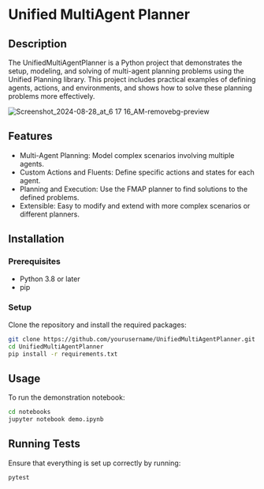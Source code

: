 # Unified MultiAgent Planner

## Description
The UnifiedMultiAgentPlanner is a Python project that demonstrates the setup, modeling, and solving of multi-agent planning problems using the Unified Planning library. This project includes practical examples of defining agents, actions, and environments, and shows how to solve these planning problems more effectively.


![Screenshot_2024-08-28_at_6 17 16_AM-removebg-preview](https://github.com/user-attachments/assets/f0c2caeb-d0bd-48f0-985b-4d782f53dd56)

## Features
- Multi-Agent Planning: Model complex scenarios involving multiple agents.
- Custom Actions and Fluents: Define specific actions and states for each agent.
- Planning and Execution: Use the FMAP planner to find solutions to the defined problems.
- Extensible: Easy to modify and extend with more complex scenarios or different planners.

## Installation


### Prerequisites
- Python 3.8 or later
- pip

### Setup
Clone the repository and install the required packages:
```bash
git clone https://github.com/yourusername/UnifiedMultiAgentPlanner.git
cd UnifiedMultiAgentPlanner
pip install -r requirements.txt
```

## Usage
To run the demonstration notebook:
```bash
cd notebooks
jupyter notebook demo.ipynb
```

## Running Tests
Ensure that everything is set up correctly by running:
```bash
pytest
```


